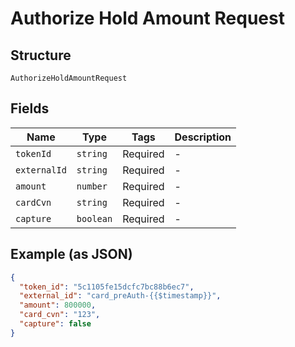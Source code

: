 
# Authorize Hold Amount Request

## Structure

`AuthorizeHoldAmountRequest`

## Fields

| Name | Type | Tags | Description |
|  --- | --- | --- | --- |
| `tokenId` | `string` | Required | - |
| `externalId` | `string` | Required | - |
| `amount` | `number` | Required | - |
| `cardCvn` | `string` | Required | - |
| `capture` | `boolean` | Required | - |

## Example (as JSON)

```json
{
  "token_id": "5c1105fe15dcfc7bc88b6ec7",
  "external_id": "card_preAuth-{{$timestamp}}",
  "amount": 800000,
  "card_cvn": "123",
  "capture": false
}
```

